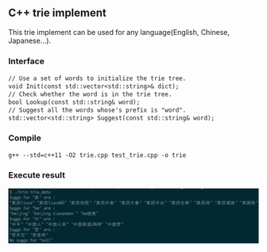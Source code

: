 ## C++ trie implement
This trie implement can be used for any language(English, Chinese, Japanese...).
### Interface
```
// Use a set of words to initialize the trie tree.
void Init(const std::vector<std::string>& dict);
// Check whether the word is in the trie tree.
bool Lookup(const std::string& word);
// Suggest all the words whose's prefix is "word".
std::vector<std::string> Suggest(const std::string& word);
```
### Compile
```
g++ --std=c++11 -O2 trie.cpp test_trie.cpp -o trie
```
### Execute result
![pic](https://github.com/ce39906/self-practices/blob/master/imgs/trie.jpg)
